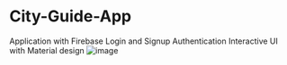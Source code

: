 # City-Guide-App
Application with Firebase Login and Signup Authentication Interactive UI with Material design
![image](https://user-images.githubusercontent.com/72120614/96279324-214c0880-0ff4-11eb-8fb9-1cd2ccc46070.png)

